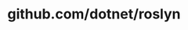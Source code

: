 ---
layout: post
title: github.com/dotnet/roslyn
categories: link
tags: [انگلیسی, گیت‌هاب, برنامه‌نویسی]
---